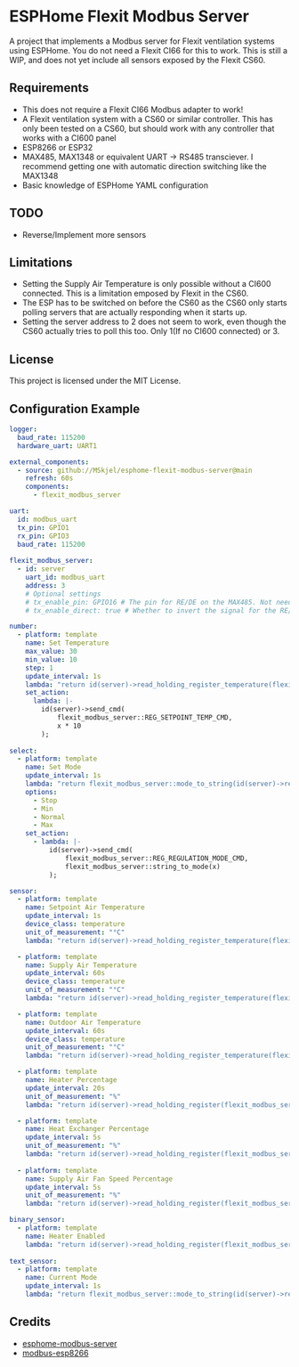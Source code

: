 # ESPHome Flexit Modbus Server

A project that implements a Modbus server for Flexit ventilation systems using ESPHome.
You do not need a Flexit CI66 for this to work.
This is still a WIP, and does not yet include all sensors exposed by the Flexit CS60.

## Requirements
- This does not require a Flexit CI66 Modbus adapter to work!
- A Flexit ventilation system with a CS60 or similar controller. This has only been tested on a CS60, but should work with any controller that works with a CI600 panel
- ESP8266 or ESP32
- MAX485, MAX1348 or equivalent UART -> RS485 transciever. I recommend getting one with automatic direction switching like the MAX1348
- Basic knowledge of ESPHome YAML configuration

## TODO
- Reverse/Implement more sensors

## Limitations
- Setting the Supply Air Temperature is only possible without a CI600 connected. This is a limitation emposed by Flexit in the CS60.
- The ESP has to be switched on before the CS60 as the CS60 only starts polling servers that are actually responding when it starts up.
- Setting the server address to 2 does not seem to work, even though the CS60 actually tries to poll this too. Only 1(If no CI600 connected) or 3. 

## License

This project is licensed under the MIT License.

## Configuration Example

```yaml
logger:
  baud_rate: 115200
  hardware_uart: UART1

external_components:
  - source: github://MSkjel/esphome-flexit-modbus-server@main
    refresh: 60s
    components: 
      - flexit_modbus_server

uart:
  id: modbus_uart
  tx_pin: GPIO1
  rx_pin: GPIO3
  baud_rate: 115200
    
flexit_modbus_server:
  - id: server
    uart_id: modbus_uart
    address: 3
    # Optional settings
    # tx_enable_pin: GPIO16 # The pin for RE/DE on the MAX485. Not needed with automatic direction control
    # tx_enable_direct: true # Whether to invert the signal for the RE/DE on the MAX485 or not

number:
  - platform: template
    name: Set Temperature
    max_value: 30
    min_value: 10
    step: 1
    update_interval: 1s
    lambda: "return id(server)->read_holding_register_temperature(flexit_modbus_server::REG_SETPOINT_TEMP);"
    set_action: 
      lambda: |-
        id(server)->send_cmd(
            flexit_modbus_server::REG_SETPOINT_TEMP_CMD,
            x * 10
        );
        
select:
  - platform: template
    name: Set Mode
    update_interval: 1s
    lambda: "return flexit_modbus_server::mode_to_string(id(server)->read_holding_register(flexit_modbus_server::REG_REGULATION_MODE));"
    options:
      - Stop
      - Min
      - Normal
      - Max
    set_action:
      - lambda: |-
          id(server)->send_cmd(
              flexit_modbus_server::REG_REGULATION_MODE_CMD,
              flexit_modbus_server::string_to_mode(x)
          );

sensor:
  - platform: template
    name: Setpoint Air Temperature
    update_interval: 1s
    device_class: temperature
    unit_of_measurement: "°C"
    lambda: "return id(server)->read_holding_register_temperature(flexit_modbus_server::REG_SETPOINT_TEMP);"

  - platform: template
    name: Supply Air Temperature
    update_interval: 60s
    device_class: temperature
    unit_of_measurement: "°C"
    lambda: "return id(server)->read_holding_register_temperature(flexit_modbus_server::REG_SUPPLY_TEMPERATURE);"

  - platform: template
    name: Outdoor Air Temperature
    update_interval: 60s
    device_class: temperature
    unit_of_measurement: "°C"
    lambda: "return id(server)->read_holding_register_temperature(flexit_modbus_server::REG_OUTDOOR_TEMPERATURE);"

  - platform: template
    name: Heater Percentage
    update_interval: 20s
    unit_of_measurement: "%"
    lambda: "return id(server)->read_holding_register(flexit_modbus_server::REG_HEATER_PERCENTAGE);"

  - platform: template
    name: Heat Exchanger Percentage
    update_interval: 5s
    unit_of_measurement: "%"
    lambda: "return id(server)->read_holding_register(flexit_modbus_server::REG_HEAT_EXCHANGER_PERCENTAGE);"
    
  - platform: template
    name: Supply Air Fan Speed Percentage
    update_interval: 5s
    unit_of_measurement: "%"
    lambda: "return id(server)->read_holding_register(flexit_modbus_server::REG_SUPPLY_AIR_FAN_SPEED_PERCENTAGE);"

binary_sensor:
  - platform: template
    name: Heater Enabled
    lambda: "return id(server)->read_holding_register(flexit_modbus_server::REG_HEATER_ENABLED);"
    
text_sensor:
  - platform: template
    name: Current Mode
    update_interval: 1s
    lambda: "return flexit_modbus_server::mode_to_string(id(server)->read_holding_register(flexit_modbus_server::REG_REGULATION_MODE));"
```

## Credits
- [esphome-modbus-server](https://github.com/epiclabs-uc/esphome-modbus-server)
- [modbus-esp8266](https://github.com/emelianov/modbus-esp8266)
